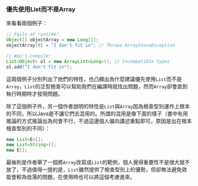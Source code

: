 ### 優先使用List而不是Array

來看看兩個例子：

``` Java
// Fails at runtime!
Object[] objectArray = new Long[1];
objectArray[0] = "I don't fit in"; // Throws ArrayStoreException
```

``` Java
// Won't compile!
List<Object> ol = new ArrayList<Long>(); // Incompatible types
ol.add("I don't fit in");
```

這兩個例子分別列出了他們的特性，也凸顯出為什麼建議優先使用`List`而不是`Array`，`List`的泛型檢查可以幫助我們在編譯時就找出問題，然而`Array`卻會直到執行時期時才發現問題。

除了這個例子外，另一個作者說明的特性是`List`與`Array`因為檢查型別運作上根本的不同，所以Java是不讓它們去混用的。所謂的混用是像下面的樣子（書中有用推論的方式推論出為何會不行，不過這邊個人偏向講述重點即可，原因是出在根本檢查型別的不同）：

``` Java
new List<E>[];
new List<String>[];
new E[];
```

最後則是作者舉了一個將`Array`改寫成`List`的範例，個人覺得重要性不是很大就不放了，不過值得一提的是，`List`雖然提供了檢查型別上的優勢，但卻無法避免效能會較為低落的問題，在使用時也可以將這個考慮進來。

